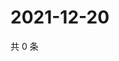 # 2021-12-20

共 0 条

<!-- BEGIN WEIBO -->
<!-- 最后更新时间 Mon Dec 20 2021 04:09:13 GMT+0800 (China Standard Time) -->

<!-- END WEIBO -->
